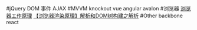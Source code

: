 #jQuery
    DOM 
    事件
    AJAX
#MVVM
    knockout vue angular avalon
#浏览器
[浏览器工作原理](http://kb.cnblogs.com/page/129756/)
[【浏览器渲染原理】解析和DOM树构建之解析](http://blog.csdn.net/greenqingqingws/article/details/19156323)
#Other
    backbone react 